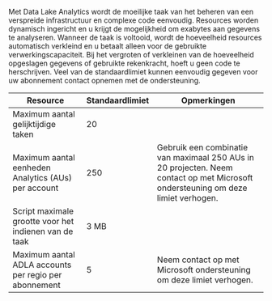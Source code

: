 Met Data Lake Analytics wordt de moeilijke taak van het beheren van een verspreide infrastructuur en complexe code eenvoudig. Resources worden dynamisch ingericht en u krijgt de mogelijkheid om exabytes aan gegevens te analyseren. Wanneer de taak is voltooid, wordt de hoeveelheid resources automatisch verkleind en u betaalt alleen voor de gebruikte verwerkingscapaciteit. Bij het vergroten of verkleinen van de hoeveelheid opgeslagen gegevens of gebruikte rekenkracht, hoeft u geen code te herschrijven. Veel van de standaardlimiet kunnen eenvoudig gegeven voor uw abonnement contact opnemen met de ondersteuning. 

| **Resource** | **Standaardlimiet** | **Opmerkingen** |
| --- | --- | --- |
| Maximum aantal gelijktijdige taken |20 | |
| Maximum aantal eenheden Analytics (AUs) per account |250 | Gebruik een combinatie van maximaal 250 AUs in 20 projecten.  Neem contact op met Microsoft ondersteuning om deze limiet verhogen. |
| Script maximale grootte voor het indienen van de taak | 3 MB | |
| Maximum aantal ADLA accounts per regio per abonnement | 5 | Neem contact op met Microsoft ondersteuning om deze limiet verhogen. |

